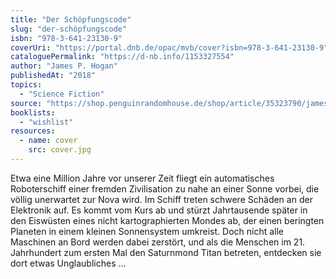 ```yaml
---
title: "Der Schöpfungscode"
slug: "der-schöpfungscode"
isbn: "978-3-641-23130-9"
coverUri: "https://portal.dnb.de/opac/mvb/cover?isbn=978-3-641-23130-9"
cataloguePermalink: "https://d-nb.info/1153327554"
author: "James P. Hogan"
publishedAt: "2018"
topics:
  - "Science Fiction"
source: "https://shop.penguinrandomhouse.de/shop/article/35323790/james_p_hogan_der_schoepfungscode.html"
booklists:
  - "wishlist"
resources:
  - name: cover
    src: cover.jpg
---
```

Etwa eine Million Jahre vor unserer Zeit fliegt ein automatisches 
Roboterschiff einer fremden Zivilisation zu nahe an einer Sonne vorbei, die 
völlig unerwartet zur Nova wird. Im Schiff treten schwere Schäden an der 
Elektronik auf. Es kommt vom Kurs ab und stürzt Jahrtausende später in den 
Eiswüsten eines nicht kartographierten Mondes ab, der einen beringten Planeten 
in einem kleinen Sonnensystem umkreist. Doch nicht alle Maschinen an Bord 
werden dabei zerstört, und als die Menschen im 21. Jahrhundert zum ersten Mal 
den Saturnmond Titan betreten, entdecken sie dort etwas Unglaubliches ...